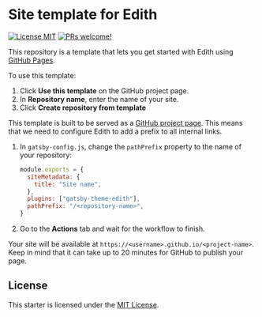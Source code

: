 # Site template for Edith

[![License MIT](https://img.shields.io/badge/license-MIT-blue.svg?style=flat)](LICENSE)
[![PRs welcome!](https://img.shields.io/badge/PRs-welcome-brightgreen.svg)](#contribute)

This repository is a template that lets you get started with Edith using [GitHub Pages](https://pages.github.com/).

To use this template:

1. Click **Use this template** on the GitHub project page.
1. In **Repository name**, enter the name of your site.
1. Click **Create repository from template**

This template is built to be served as a [GitHub project page](https://help.github.com/en/github/working-with-github-pages/about-github-pages#types-of-github-pages-sites). This means that we need to configure Edith to add a prefix to all internal links.

1. In `gatsby-config.js`, change the `pathPrefix` property to the name of your repository:

   ```js
   module.exports = {
     siteMetadata: {
       title: "Site name",
     },
     plugins: ["gatsby-theme-edith"],
     pathPrefix: "/<repository-name>",
   }
   ```

1. Go to the **Actions** tab and wait for the workflow to finish.

Your site will be available at `https://<username>.github.io/<project-name>`. Keep in mind that it can take up to 20 minutes for GitHub to publish your page.

## License

This starter is licensed under the [MIT License](LICENSE).
